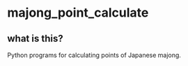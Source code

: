 # majong_point_calculate

## what is this?

Python programs for calculating points of Japanese majong.